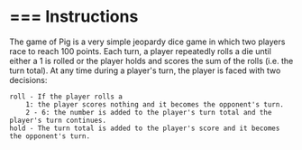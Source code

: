 ===
Instructions
===

The game of Pig is a very simple jeopardy dice game in which two players race to reach 100 points. Each turn, a player repeatedly rolls a die until either a 1 is rolled or the player holds and scores the sum of the rolls (i.e. the turn total). At any time during a player's turn, the player is faced with two decisions:

    roll - If the player rolls a
        1: the player scores nothing and it becomes the opponent's turn.
        2 - 6: the number is added to the player's turn total and the player's turn continues. 
    hold - The turn total is added to the player's score and it becomes the opponent's turn.
